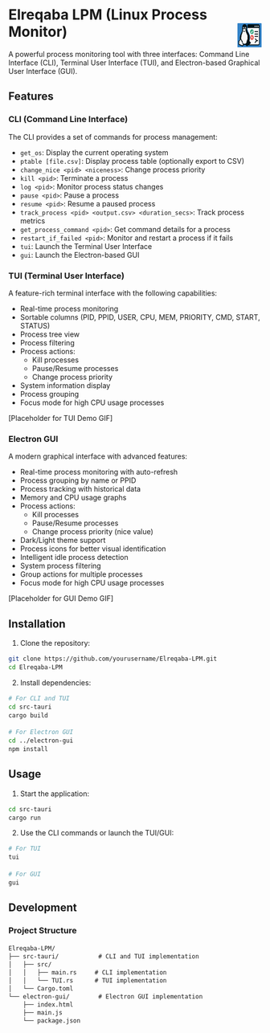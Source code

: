 # Elreqaba LPM (Linux Process Monitor) <img src="electron-gui/assets/app-icon.png" alt="Elreqaba LPM Icon" width="48" height="48" align="right">

A powerful process monitoring tool with three interfaces: Command Line Interface (CLI), Terminal User Interface (TUI), and Electron-based Graphical User Interface (GUI).

## Features

### CLI (Command Line Interface)
The CLI provides a set of commands for process management:

- `get_os`: Display the current operating system
- `ptable [file.csv]`: Display process table (optionally export to CSV)
- `change_nice <pid> <niceness>`: Change process priority
- `kill <pid>`: Terminate a process
- `log <pid>`: Monitor process status changes
- `pause <pid>`: Pause a process
- `resume <pid>`: Resume a paused process
- `track_process <pid> <output.csv> <duration_secs>`: Track process metrics
- `get_process_command <pid>`: Get command details for a process
- `restart_if_failed <pid>`: Monitor and restart a process if it fails
- `tui`: Launch the Terminal User Interface
- `gui`: Launch the Electron-based GUI

### TUI (Terminal User Interface)
A feature-rich terminal interface with the following capabilities:

- Real-time process monitoring
- Sortable columns (PID, PPID, USER, CPU, MEM, PRIORITY, CMD, START, STATUS)
- Process tree view
- Process filtering
- Process actions:
  - Kill processes
  - Pause/Resume processes
  - Change process priority
- System information display
- Process grouping
- Focus mode for high CPU usage processes

[Placeholder for TUI Demo GIF]

### Electron GUI
A modern graphical interface with advanced features:

- Real-time process monitoring with auto-refresh
- Process grouping by name or PPID
- Process tracking with historical data
- Memory and CPU usage graphs
- Process actions:
  - Kill processes
  - Pause/Resume processes
  - Change process priority (nice value)
- Dark/Light theme support
- Process icons for better visual identification
- Intelligent idle process detection
- System process filtering
- Group actions for multiple processes
- Focus mode for high CPU usage processes

[Placeholder for GUI Demo GIF]

## Installation

1. Clone the repository:
```bash
git clone https://github.com/yourusername/Elreqaba-LPM.git
cd Elreqaba-LPM
```

2. Install dependencies:
```bash
# For CLI and TUI
cd src-tauri
cargo build

# For Electron GUI
cd ../electron-gui
npm install
```

## Usage

1. Start the application:
```bash
cd src-tauri
cargo run
```

2. Use the CLI commands or launch the TUI/GUI:
```bash
# For TUI
tui

# For GUI
gui
```

## Development

### Project Structure
```
Elreqaba-LPM/
├── src-tauri/           # CLI and TUI implementation
│   ├── src/
│   │   ├── main.rs     # CLI implementation
│   │   └── TUI.rs      # TUI implementation
│   └── Cargo.toml
└── electron-gui/        # Electron GUI implementation
    ├── index.html
    ├── main.js
    └── package.json
```



